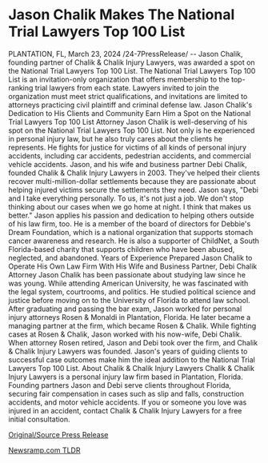 # Jason Chalik Makes The National Trial Lawyers Top 100 List

PLANTATION, FL, March 23, 2024 /24-7PressRelease/ -- Jason Chalik, founding partner of Chalik & Chalik Injury Lawyers, was awarded a spot on the National Trial Lawyers Top 100 List. The National Trial Lawyers Top 100 List is an invitation-only organization that offers membership to the top-ranking trial lawyers from each state. Lawyers invited to join the organization must meet strict qualifications, and invitations are limited to attorneys practicing civil plaintiff and criminal defense law.   Jason Chalik's Dedication to His Clients and Community Earn Him a Spot on the National Trial Lawyers Top 100 List   Attorney Jason Chalik is well-deserving of his spot on the National Trial Lawyers Top 100 List. Not only is he experienced in personal injury law, but he also truly cares about the clients he represents. He fights for justice for victims of all kinds of personal injury accidents, including car accidents, pedestrian accidents, and commercial vehicle accidents.   Jason, and his wife and business partner Debi Chalik, founded Chalik & Chalik Injury Lawyers in 2003. They've helped their clients recover multi-million-dollar settlements because they are passionate about helping injured victims secure the settlements they need. Jason says, "Debi and I take everything personally. To us, it's not just a job. We don't stop thinking about our cases when we go home at night. I think that makes us better."  Jason applies his passion and dedication to helping others outside of his law firm, too. He is a member of the board of directors for Debbie's Dream Foundation, which is a national organization that supports stomach cancer awareness and research. He is also a supporter of ChildNet, a South Florida-based charity that supports children who have been abused, neglected, and abandoned.   Years of Experience Prepared Jason Chalik to Operate His Own Law Firm With His Wife and Business Partner, Debi Chalik  Attorney Jason Chalik has been passionate about studying law since he was young. While attending American University, he was fascinated with the legal system, courtrooms, and politics. He studied political science and justice before moving on to the University of Florida to attend law school.   After graduating and passing the bar exam, Jason worked for personal injury attorneys Rosen & Monaldi in Plantation, Florida. He later became a managing partner at the firm, which became Rosen & Chalik. While fighting cases at Rosen & Chalik, Jason worked with his now-wife, Debi Chalik.  When attorney Rosen retired, Jason and Debi took over the firm, and Chalik & Chalik Injury Lawyers was founded. Jason's years of guiding clients to successful case outcomes make him the ideal addition to the National Trial Lawyers Top 100 List.  About Chalik & Chalik Injury Lawyers   Chalik & Chalik Injury Lawyers is a personal injury law firm based in Plantation, Florida. Founding partners Jason and Debi serve clients throughout Florida, securing fair compensation in cases such as slip and falls, construction accidents, and motor vehicle accidents.   If you or someone you love was injured in an accident, contact Chalik & Chalik Injury Lawyers for a free initial consultation. 

[Original/Source Press Release](https://www.24-7pressrelease.com/press-release/509511/jason-chalik-makes-the-national-trial-lawyers-top-100-list) 

[Newsramp.com TLDR](https://newsramp.com/None) 